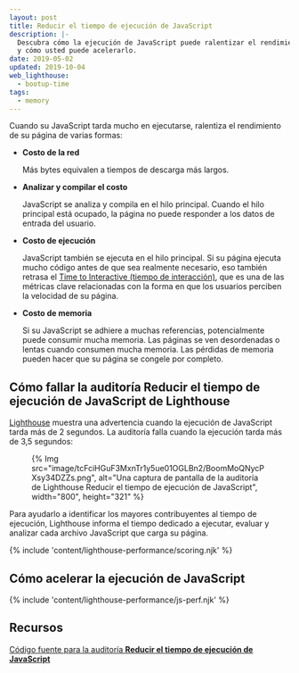```yaml
---
layout: post
title: Reducir el tiempo de ejecución de JavaScript
description: |-
  Descubra cómo la ejecución de JavaScript puede ralentizar el rendimiento de su página
  y cómo usted puede acelerarlo.
date: 2019-05-02
updated: 2019-10-04
web_lighthouse:
  - bootup-time
tags:
  - memory
---
```


Cuando su JavaScript tarda mucho en ejecutarse, ralentiza el rendimiento de su página de varias formas:

- **Costo de la red**

    Más bytes equivalen a tiempos de descarga más largos.

- **Analizar y compilar el costo**

    JavaScript se analiza y compila en el hilo principal. Cuando el hilo principal está ocupado, la página no puede responder a los datos de entrada del usuario.

- **Costo de ejecución**

    JavaScript también se ejecuta en el hilo principal. Si su página ejecuta mucho código antes de que sea realmente necesario, eso también retrasa el [Time to Interactive (tiempo de interacción)](/interactive), que es una de las métricas clave relacionadas con la forma en que los usuarios perciben la velocidad de su página.

- **Costo de memoria**

    Si su JavaScript se adhiere a muchas referencias, potencialmente puede consumir mucha memoria. Las páginas se ven desordenadas o lentas cuando consumen mucha memoria. Las pérdidas de memoria pueden hacer que su página se congele por completo.

## Cómo fallar la auditoría Reducir el tiempo de ejecución de JavaScript de Lighthouse

[Lighthouse](https://developers.google.com/web/tools/lighthouse/) muestra una advertencia cuando la ejecución de JavaScript tarda más de 2 segundos. La auditoría falla cuando la ejecución tarda más de 3,5 segundos:

<figure>{% Img src="image/tcFciHGuF3MxnTr1y5ue01OGLBn2/BoomMoQNycPXsy34DZZs.png", alt="Una captura de pantalla de la auditoría de Lighthouse Reducir el tiempo de ejecución de JavaScript", width="800", height="321" %}</figure>

Para ayudarlo a identificar los mayores contribuyentes al tiempo de ejecución, Lighthouse informa el tiempo dedicado a ejecutar, evaluar y analizar cada archivo JavaScript que carga su página.

{% include 'content/lighthouse-performance/scoring.njk' %}

## Cómo acelerar la ejecución de JavaScript

{% include 'content/lighthouse-performance/js-perf.njk' %}

## Recursos

[Código fuente para la auditoría **Reducir el tiempo de ejecución de JavaScript**](https://github.com/GoogleChrome/lighthouse/blob/master/lighthouse-core/audits/bootup-time.js)
